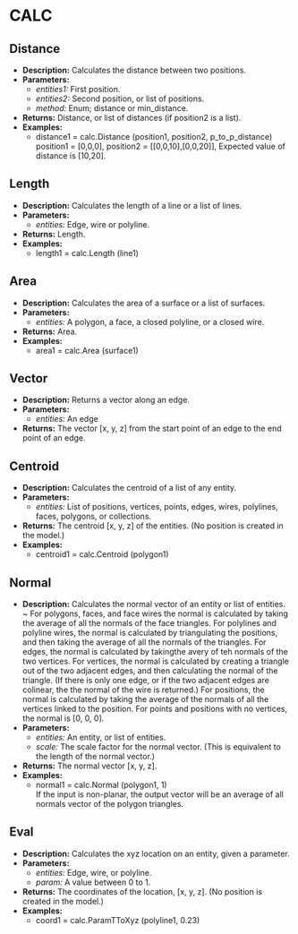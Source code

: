 # CALC    

## Distance  
* **Description:** Calculates the distance between two positions.  
* **Parameters:**  
  * *entities1:* First position.  
  * *entities2:* Second position, or list of positions.  
  * *method:* Enum; distance or min_distance.  
* **Returns:** Distance, or list of distances (if position2 is a list).  
* **Examples:**  
  * distance1 = calc.Distance (position1, position2, p_to_p_distance)  
    position1 = [0,0,0], position2 = [[0,0,10],[0,0,20]], Expected value of distance is [10,20].
  
  
## Length  
* **Description:** Calculates the length of a line or a list of lines.  
* **Parameters:**  
  * *entities:* Edge, wire or polyline.  
* **Returns:** Length.  
* **Examples:**  
  * length1 = calc.Length (line1)
  
  
## Area  
* **Description:** Calculates the area of a surface or a list of surfaces.  
* **Parameters:**  
  * *entities:* A polygon, a face, a closed polyline, or a closed wire.  
* **Returns:** Area.  
* **Examples:**  
  * area1 = calc.Area (surface1)
  
  
## Vector  
* **Description:** Returns a vector along an edge.  
* **Parameters:**  
  * *entities:* An edge  
* **Returns:** The vector [x, y, z] from the start point of an edge to the end point of an edge.  
  
## Centroid  
* **Description:** Calculates the centroid of a list of any entity.  
* **Parameters:**  
  * *entities:* List of positions, vertices, points, edges, wires, polylines, faces, polygons, or collections.  
* **Returns:** The centroid [x, y, z] of the entities. (No position is created in the model.)  
* **Examples:**  
  * centroid1 = calc.Centroid (polygon1)
  
  
## Normal  
* **Description:** Calculates the normal vector of an entity or list of entities.
~
For polygons, faces, and face wires the normal is calculated by taking the average of all the normals of the face triangles.
For polylines and polyline wires, the normal is calculated by triangulating the positions, and then
taking the average of all the normals of the triangles.
For edges, the normal is calculated by takingthe avery of teh normals of the two vertices.
For vertices, the normal is calculated by creating a triangle out of the two adjacent edges,
and then calculating the normal of the triangle.
(If there is only one edge, or if the two adjacent edges are colinear, the the normal of the wire is returned.)
For positions, the normal is calculated by taking the average of the normals of all the vertices linked to the position.
For points and positions with no vertices, the normal is [0, 0, 0].  
* **Parameters:**  
  * *entities:* An entity, or list of entities.  
  * *scale:* The scale factor for the normal vector. (This is equivalent to the length of the normal vector.)  
* **Returns:** The normal vector [x, y, z].  
* **Examples:**  
  * normal1 = calc.Normal (polygon1, 1)  
    If the input is non-planar, the output vector will be an average of all normals vector of the polygon triangles.
  
  
## Eval  
* **Description:** Calculates the xyz location on an entity, given a parameter.  
* **Parameters:**  
  * *entities:* Edge, wire, or polyline.  
  * *param:* A value between 0 to 1.  
* **Returns:** The coordinates of the location, [x, y, z]. (No position is created in the model.)  
* **Examples:**  
  * coord1 = calc.ParamTToXyz (polyline1, 0.23)
  
  

